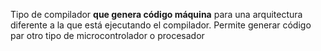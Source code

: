 Tipo de compilador **que genera código máquina** para una arquitectura diferente a la que está ejecutando el compilador. Permite generar código par otro tipo de microcontrolador  o procesador